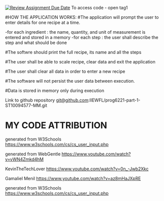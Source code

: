 [![Review Assignment Due Date](https://classroom.github.com/assets/deadline-readme-button-24ddc0f5d75046c5622901739e7c5dd533143b0c8e959d652212380cedb1ea36.svg)](https://classroom.github.com/a/Oa99dRjC) To access code - open tag1

#HOW THE APPLICATION WORKS:
 #The application will prompt the user to enter details for one recipe at a time.
 
-for each ingredient : the name, quantity, and unit of measurement is entered and stored in a memory
-for each step : the user shall describe the step and what should be done

 #The softwre should print the full recipe, its name and all the steps
 
 #The user shall be able to scale recipe, clear data and exit the application
 
 #The user shall clear all data in order to enter a new recipe
 
 #The software will not persist the user data between execution.
 
 #Data is stored in memory only during execution
 
Link to github repository git@github.com:IIEWFL/prog6221-part-1-ST10094577-MM.git

 # MY CODE ATTRIBUTION
 
 generated from W3Schools
 https://www.w3schools.com/cs/cs_user_input.php
 
 generated from WebGentle
 https://www.youtube.com/watch?v=vWN4Zmkd4hM
 
 KevinTheTechLover
 https://www.youtube.com/watch?v=0n_-Jwb2Xkc
 
 Gamaliel Menil
 https://www.youtube.com/watch?v=az8mHaJXpRE
 
 generated from W3Schools
 https://www.w3schools.com/cs/cs_user_input.php
